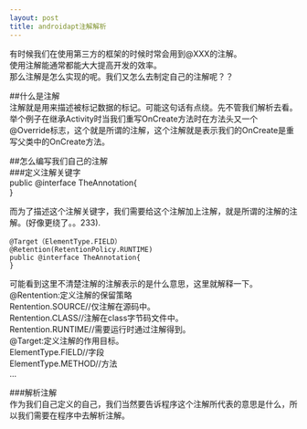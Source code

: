 ```yaml
---
layout: post
title: androidapt注解解析
---
```



有时候我们在使用第三方的框架的时候时常会用到@XXX的注解。  
使用注解能通常都能大大提高开发的效率。  
那么注解是怎么实现的呢。我们又怎么去制定自己的注解呢？？  

##什么是注解  
注解就是用来描述被标记数据的标记。可能这句话有点绕。先不管我们解析去看。  
举个例子在继承Activity时当我们重写OnCreate方法时在方法头又一个@Override标志，这个就是所谓的注解，这个注解就是表示我们的OnCreate是重写父类中的OnCreate方法。  

##怎么编写我们自己的注解  
###定义注解关键字  
    public @interface TheAnnotation{  
    }

而为了描述这个注解关键字，我们需要给这个注解加上注解，就是所谓的注解的注解。(好像更绕了。。233).  

    @Target（ElementType.FIELD）
    @Retention(RetentionPolicy.RUNTIME)
    public @interface TheAnnotation{
    }
可能看到这里不清楚注解的注解表示的是什么意思，这里就解释一下。  
@Rentention:定义注解的保留策略  
Rentention.SOURCE//仅注解在源码中。  
Rentention.CLASS//注解在class字节码文件中。  
Rentention.RUNTIME//需要运行时通过注解得到。  
@Target:定义注解的作用目标。  
ElementType.FIELD//字段  
ElementType.METHOD//方法  
...


###解析注解  
作为我们自己定义的自己，我们当然要告诉程序这个注解所代表的意思是什么，所以我们需要在程序中去解析注解。  